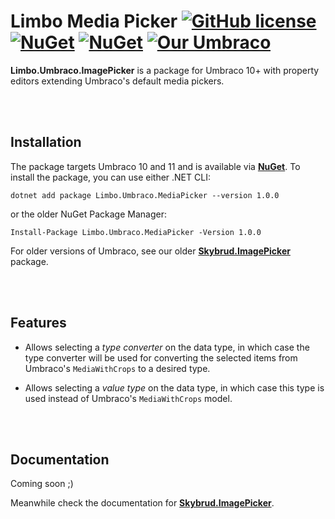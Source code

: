 # Limbo Media Picker [![GitHub license](https://img.shields.io/badge/license-MIT-blue.svg)](LICENSE.md) [![NuGet](https://img.shields.io/nuget/vpre/Limbo.Umbraco.MediaPicker.svg)](https://www.nuget.org/packages/Limbo.Umbraco.MediaPicker) [![NuGet](https://img.shields.io/nuget/dt/Limbo.Umbraco.MediaPicker.svg)](https://www.nuget.org/packages/Limbo.Umbraco.MediaPicker) [![Our Umbraco](https://img.shields.io/badge/our-umbraco-%233544B1)](https://our.umbraco.com/packages/backoffice-extensions/limbo-media-picker/)

**Limbo.Umbraco.ImagePicker** is a package for Umbraco 10+ with property editors extending Umbraco's default media pickers.



<br /><br />

## Installation

The package targets Umbraco 10 and 11 and is available via [**NuGet**][NuGetPackage]. To install the package, you can use either .NET CLI:

```
dotnet add package Limbo.Umbraco.MediaPicker --version 1.0.0
```

or the older NuGet Package Manager:

```
Install-Package Limbo.Umbraco.MediaPicker -Version 1.0.0
```

For older versions of Umbraco, see our older [**Skybrud.ImagePicker**](https://github.com/skybrud/Skybrud.ImagePicker) package.



<br /><br />

## Features

- Allows selecting a *type converter* on the data type, in which case the type converter will be used for converting the selected items from Umbraco's `MediaWithCrops` to a desired type.

- Allows selecting a *value type* on the data type, in which case this type is used instead of Umbraco's `MediaWithCrops` model.



<br /><br />

## Documentation

Coming soon ;)

Meanwhile check the documentation for [**Skybrud.ImagePicker**](https://packages.skybrud.dk/skybrud.imagepicker/docs/v3.0/).







[NuGetPackage]: https://www.nuget.org/packages/Limbo.Umbraco.MediaPicker
[UmbracoPackage]: https://our.umbraco.com/packages/backoffice-extensions/limbo-image-picker/
[GitHubRelease]: https://github.com/limbo-works/Limbo.Umbraco.MediaPicker/releases




